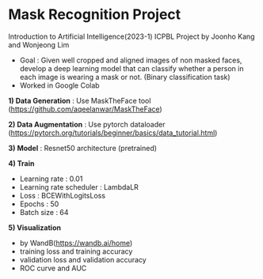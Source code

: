 # Mask Recognition Project
Introduction to Artificial Intelligence(2023-1)
ICPBL Project by Joonho Kang and Wonjeong Lim

- Goal : Given well cropped and aligned images of non masked faces, develop a deep learning model that can classify whether a person in each image is wearing a mask or not. (Binary classification task)
- Worked in Google Colab
  
**1) Data Generation** : Use MaskTheFace tool (https://github.com/aqeelanwar/MaskTheFace)
    
**2) Data Augmentation** : Use pytorch dataloader (https://pytorch.org/tutorials/beginner/basics/data_tutorial.html)

**3) Model** : Resnet50 architecture (pretrained)

**4) Train**
   - Learning rate : 0.01
   - Learning rate scheduler : LambdaLR
   - Loss : BCEWithLogitsLoss
   - Epochs : 50
   - Batch size : 64

**5) Visualization**
  - by WandB(https://wandb.ai/home)
  - training loss and training accuracy
  - validation loss and validation accuracy
  - ROC curve and AUC
